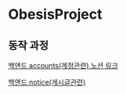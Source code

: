 # ObesisProject

<div>
  <h2>동작 과정</h2>
  <p><a href="https://www.notion.so/6e23449348474c1abb5e4a17a99e76ca?v=020e9bfdfbc04967801e0e53c5a73adb">백엔드 accounts(계정관련) 노션 링크</a></p>
  <p><a href="https://www.notion.so/6e23449348474c1abb5e4a17a99e76ca?v=020e9bfdfbc04967801e0e53c5a73adb">백엔드 notice(게시글관련)</a></p>
<div>

